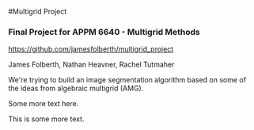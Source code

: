 #Multigrid Project
### Final Project for APPM 6640 - Multigrid Methods
https://github.com/jamesfolberth/multigrid_project

James Folberth, Nathan Heavner, Rachel Tutmaher

We're trying to build an image segmentation algorithm based on some of the ideas from algebraic multigrid (AMG).

Some more text here.

This is some more text.

